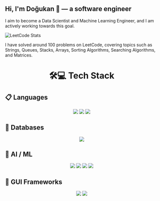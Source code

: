 ## Hi, I'm  Doğukan  👋  — a software engineer

I aim to become a Data Scientist and Machine Learning Engineer, and I am actively working towards this goal.

![LeetCode Stats](https://leetcard.jacoblin.cool/Coderronin)

I have solved around 100 problems on LeetCode, covering topics such as Strings, Queues, Stacks, Arrays, Sorting Algorithms, Searching Algorithms, and Matrices.

<h1 align="center">🛠💻 Tech Stack</h1>

## 📋 Languages
<p align="center">
  <img src="https://img.shields.io/badge/Java-ED8B00?style=for-the-badge&logo=java&logoColor=white"/>
  <img src="https://img.shields.io/badge/Python-3776AB?style=for-the-badge&logo=python&logoColor=white"/>
  <img src="https://img.shields.io/badge/C-00599C?style=for-the-badge&logo=c&logoColor=white"/>
</p>

## 💾 Databases
<p align="center">
  <img src="https://img.shields.io/badge/MySQL-4479A1?style=for-the-badge&logo=mysql&logoColor=white"/>
</p>

## 🤖 AI / ML
<p align="center">
  <img src="https://img.shields.io/badge/Pandas-150458?style=for-the-badge&logo=pandas&logoColor=white"/>
  <img src="https://img.shields.io/badge/NumPy-013243?style=for-the-badge&logo=numpy&logoColor=white"/>
  <img src="https://img.shields.io/badge/TensorFlow-FF6F00?style=for-the-badge&logo=tensorflow&logoColor=white"/>
  <img src="https://img.shields.io/badge/Matplotlib-008080?style=for-the-badge&logo=matplotlib&logoColor=white"/>
</p>

## 🎨 GUI Frameworks
<p align="center">
  <img src="https://img.shields.io/badge/Tkinter-FF9900?style=for-the-badge&logo=python&logoColor=white"/>
  <img src="https://img.shields.io/badge/Swing-5382A1?style=for-the-badge&logo=java&logoColor=white"/>
</p>

<!--
**CoderRoninn/CoderRoninn** is a ✨ _special_ ✨ repository because its `README.md` (this file) appears on your GitHub profile.

Here are some ideas to get you started:

- 🔭 I’m currently working on ...
- 🌱 I’m currently learning ...
## LeetCode Stats

![LeetCode Stats](https://leetcard.jacoblin.cool/Coderronin)
- 👯 I’m looking to collaborate on ...
- 🤔 I’m looking for help with ...
- 💬 Ask me about ...
- 📫 How to reach me: ...
- 😄 Pronouns: ...
- ⚡ Fun fact: ...
-->
